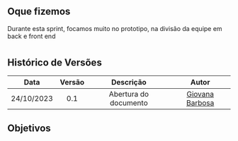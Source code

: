 ## Oque fizemos

Durante esta sprint, focamos muito no prototipo, na divisão da equipe em back e front end

#

## Histórico de Versões

| Data       | Versão | Descrição                                 | Autor             |
| :--------: | :----: | :--------------------:                    | :---------------: |
| 24/10/2023 |  0.1   | Abertura do documento                     | [Giovana Barbosa ](https://github.com/gio221) |

## Objetivos
